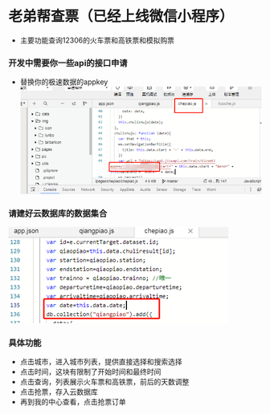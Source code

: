 # 老弟帮查票（已经上线微信小程序）
- 主要功能查询12306的火车票和高铁票和模拟购票
### 开发中需要你一些api的接口申请
- 替换你的极速数据的appkey 
![appkey](./pic/appkey.png)
### 请建好云数据库的数据集合
![db](./pic/db.jpg)
### 具体功能
- 点击城市，进入城市列表，提供直接选择和搜索选择
- 点击时间，这块有限制了开始时间和最终时间
- 点击查询，列表展示火车票和高铁票，前后的天数调整
- 点击抢票，存入云数据库
- 再到我的中心查看，点击抢票订单